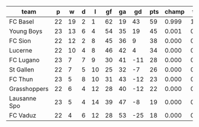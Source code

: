 |     team     | p  | w  | d | l  | gf | ga | gd  | pts | champ | top2  | top3  | top4  |  5-7  | bot4  | bot3  | bot2  |
|--------------|----|----|---|----|----|----|-----|-----|-------|-------|-------|-------|-------|-------|-------|-------|
| FC Basel     | 22 | 19 | 2 |  1 | 62 | 19 |  43 |  59 | 0.999 | 1.000 | 1.000 | 1.000 | 0.000 | 0.000 | 0.000 | 0.000|
| Young Boys   | 23 | 13 | 6 |  4 | 54 | 35 |  19 |  45 | 0.001 | 0.774 | 0.969 | 0.999 | 0.001 | 0.000 | 0.000 | 0.000|
| FC Sion      | 22 | 12 | 2 |  8 | 45 | 36 |   9 |  38 | 0.000 | 0.189 | 0.754 | 0.979 | 0.021 | 0.000 | 0.000 | 0.000|
| Lucerne      | 22 | 10 | 4 |  8 | 46 | 42 |   4 |  34 | 0.000 | 0.037 | 0.269 | 0.906 | 0.094 | 0.003 | 0.000 | 0.000|
| FC Lugano    | 23 |  7 | 7 |  9 | 30 | 41 | -11 |  28 | 0.000 | 0.000 | 0.004 | 0.053 | 0.802 | 0.319 | 0.145 | 0.051|
| St Gallen    | 22 |  7 | 5 | 10 | 25 | 32 |  -7 |  26 | 0.000 | 0.000 | 0.004 | 0.048 | 0.783 | 0.352 | 0.169 | 0.060|
| FC Thun      | 23 |  5 | 8 | 10 | 31 | 43 | -12 |  23 | 0.000 | 0.000 | 0.001 | 0.009 | 0.540 | 0.688 | 0.452 | 0.228|
| Grasshoppers | 22 |  6 | 4 | 12 | 28 | 40 | -12 |  22 | 0.000 | 0.000 | 0.000 | 0.004 | 0.366 | 0.812 | 0.630 | 0.389|
| Lausanne Spo | 23 |  5 | 4 | 14 | 39 | 47 |  -8 |  19 | 0.000 | 0.000 | 0.000 | 0.002 | 0.335 | 0.844 | 0.663 | 0.420|
| FC Vaduz     | 22 |  4 | 6 | 12 | 28 | 53 | -25 |  18 | 0.000 | 0.000 | 0.000 | 0.000 | 0.059 | 0.981 | 0.941 | 0.852|
